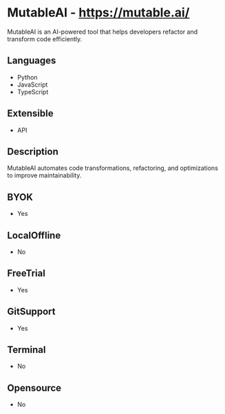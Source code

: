 # MutableAI - https://mutable.ai/
MutableAI is an AI-powered tool that helps developers refactor and transform code efficiently.
## Languages  
- Python  
- JavaScript  
- TypeScript  
## Extensible  
- API  
## Description  
MutableAI automates code transformations, refactoring, and optimizations to improve maintainability.  
## BYOK  
- Yes  
## LocalOffline  
- No  
## FreeTrial  
- Yes  
## GitSupport  
- Yes  
## Terminal  
- No  
## Opensource  
- No  